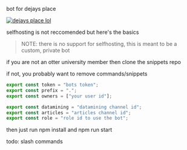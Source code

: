 bot for dejays place

[![dejays place lol](https://inv.wtf/widget/dejay)](https://inv.wtf/dejay)

selfhosting is not reccomended but here's the basics

> NOTE: there is no support for selfhosting, this is meant to be a custom, private bot

if you are not an otter university member then clone the snippets repo

if not, you probably want to remove commands/snippets

```ts
export const token = "bots token";
export const prefix = ".";
export const owners = ["your user id"];

export const datamining = "datamining channel id";
export const articles = "articles channel id";
export const role = "role id to use the bot";
```

then just run npm install and npm run start

todo: slash commands
